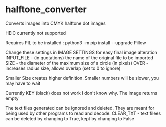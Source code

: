 # halftone_converter
Converts images into CMYK halftone dot images

HEIC currently not supported

Requires PIL to be installed :   python3 -m pip install --upgrade Pillow

Change these settings in IMAGE SETTINGS for easy final image alteration
INPUT_FILE -    (in quotations) the name of the original file to be imported
SIZE       -    the diameter of the maximum size of a circle (in pixels)
OVER       -    increases radius size, allows overlap (set to 0 to ignore)

Smaller Size creates higher definition. Smaller numbers will be slower, you may have to wait

Currently KEY (black) does not work I don't know why. The image returns empty

The text files generated can be ignored and deleted. They are meant for being used by other programs to read and decode.
CLEAR_TXT  -    text filees can be deleted by changing to True, kept by changing to False 
